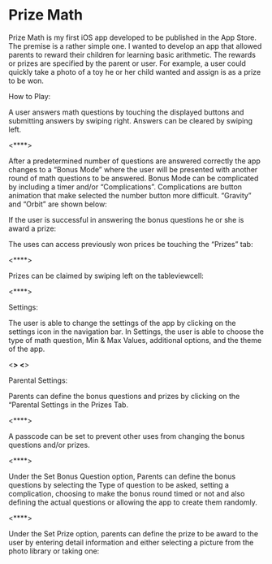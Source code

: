 # Prize Math

Prize Math is my first iOS app developed to be published in the App Store.  The premise is a rather simple one.  I wanted to develop an app that allowed parents to reward their children for learning basic arithmetic.  The rewards or prizes are specified by the parent or user.  For example, a user could quickly take a photo of a toy he or her child wanted and assign is as a prize to be won.  

How to Play:

A user answers math questions by touching the displayed buttons and submitting answers by swiping right.  Answers can be cleared by swiping left. 

<****>

After a predetermined number of questions are answered correctly the app changes to a “Bonus Mode” where the user will be presented with another round of math questions to be answered.  Bonus Mode can be complicated by including a timer and/or “Complications”.  Complications are button animation that make selected the number button more difficult.  “Gravity” and “Orbit” are shown below:

If the user is successful in answering the bonus questions he or she is award a prize:

The uses can access previously won prices be touching the “Prizes” tab:

<****>

Prizes can be claimed by swiping left on the tableviewcell:

<****>

Settings:

The user is able to change the settings of the app by clicking on the settings icon in the navigation bar.  In Settings, the user is able to choose the type of math question, Min & Max Values, additional options, and the theme of the app. 

<****> <****>

Parental Settings:

Parents can define the bonus questions and prizes by clicking on the “Parental Settings in the Prizes Tab.

<****>

A passcode can be set to prevent other uses from changing the bonus questions and/or prizes.

<****>

Under the Set Bonus Question option, Parents can define the bonus questions by selecting the Type of question to be asked, setting a complication, choosing to make the bonus round timed or not and also defining the actual questions or allowing the app to create them randomly.

<****>

Under the Set Prize option, parents can define the prize to be award to the user by entering detail information and either selecting a picture from the photo library or taking one:

